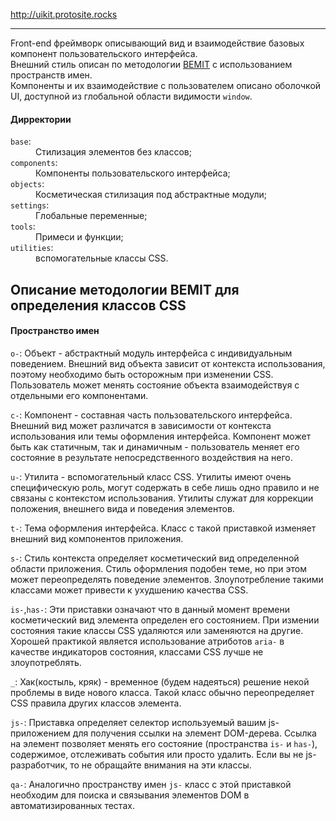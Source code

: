 <a href="http://uikit.protosite.rocks" target="_blank">http://uikit.protosite.rocks</a>
<hr>
<p>
    Front-end фреймворк описывающий вид и взаимодействие базовых компонент пользовательского интерфейса.
    <br>
    Внешний стиль описан по методологии <abbr><a href="http://csswizardry.com/2015/08/bemit-taking-the-bem-naming-convention-a-step-further/">BEMIT</a></abbr> с использованием пространств имен.
    <br>
    Компоненты и их взаимодействие с пользователем описано оболочкой <acronym>UI</acronym>, доступной из глобальной области видимости <code>window</code>.
</p>
<h4>Дирректории</h4>
<dl>
    <dt><code>base</code>:</dt>
    <dd>Стилизация элементов без классов;</dd>
    <dt><code>components</code>:</dt>
    <dd>Компоненты пользовательского интерфейса;</dd>
    <dt><code>objects</code>:</dt>
    <dd>Косметическая стилизация под абстрактные модули;</dd>
    <dt><code>settings</code>:</dt>
    <dd>Глобальные переменные;</dd>
    <dt><code>tools</code>:</dt>
    <dd>Примеси и функции;</dd>
    <dt><code>utilities</code>:</dt>
    <dd>вспомогательные классы CSS.</dd>
</dl>

<h2>Описание методологии BEMIT для определения классов CSS</h2>

<h4>Пространство имен</h4>
<p>
    <code>o-</code>: Объект - абстрактный модуль интерфейса с индивидуальным поведением. Внешний вид объекта зависит от контекста использования, поэтому необходимо быть осторожным при изменении CSS. Пользователь может менять состояние объекта взаимодействуя с отдельными его компонентами.
</p>
<p>
    <code>c-</code>: Компонент - составная часть пользовательского интерфейса. Внешний вид может различатся в зависимости от контекста использования или темы оформления интерфейса. Компонент может быть как статичным, так и динамичным - пользователь меняет его состояние в результате непосредственного воздействия на него.
</p>
<p>
    <code>u-</code>: Утилита - вспомогательный класс CSS. Утилиты имеют очень специфическую роль, могут содержать в себе лишь одно правило и не связаны с контекстом использования. Утилиты служат для коррекции положения, внешнего вида и поведения элементов.
</p>
<p>
    <code>t-</code>: Тема оформления интерфейса. Класс с такой приставкой изменяет внешний вид компонентов приложения.
</p>
<p>
    <code>s-</code>: Стиль контекста определяет косметический вид определенной области приложения. Стиль оформления подобен теме, но при этом может переопределять поведение элементов. Злоупотребление такими классами может привести к ухудшению качества CSS.
</p>
<p>
    <code>is-</code>,<code>has-</code>: Эти приставки означают что в данный момент времени косметический вид элемента определен его состоянием. При измении состояния такие классы CSS удаляются или заменяются на другие. Хорошей практикой является использование атриботов <code>aria-</code> в качестве индикаторов состояния, классами CSS лучше не злоупотреблять.
</p>
<p>
    <code>_</code>: Хак(костыль, кряк) - временное (будем надеяться) решение некой проблемы в виде нового класса. Такой класс обычно переопределяет CSS правила других классов элемента.
</p>
<p>
    <code>js-</code>: Приставка определяет селектор используемый вашим js-приложением для получения ссылки на элемент DOM-дерева. Ссылка на элемент позволяет менять его состояние (пространства <code>is-</code> и <code>has-</code>), содержимое, отслеживать события или просто удалить. Если вы не js-разработчик, то не обращайте внимания на эти классы.
</p>
<p>
    <code>qa-</code>: Аналогично пространству имен <code>js-</code> класс с этой приставкой необходим для поиска и связывания элементов DOM в автоматизированных тестах.
</p>